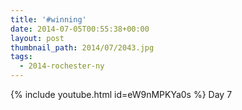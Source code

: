 ```yaml
---
title: '#winning'
date: 2014-07-05T00:55:38+00:00
layout: post
thumbnail_path: 2014/07/2043.jpg
tags:
  - 2014-rochester-ny
---
```

{% include youtube.html id=eW9nMPKYa0s %}
Day 7